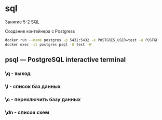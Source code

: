 # sql

Занятие 5-2 SQL

Создание контейнера с Postgress
```bash
docker run --name postgres -p 5432:5432 -e POSTGRES_USER=test -e POSTGRES_PASSWORD=test -d postgres
docker exec -it postgres psql -U test -W
```

## psql — PostgreSQL interactive terminal

### \q - выход
### \l - список баз данных
### \c <database> - переключить базу данных
### \dn - список схем
